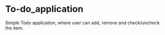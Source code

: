 # To-do_application
Simple Todo application, where user can add, remove and check/uncheck the item. 
